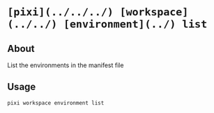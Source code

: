 # `[pixi](../../../) [workspace](../../) [environment](../) list`

## About

List the environments in the manifest file

## Usage

```text
pixi workspace environment list

```
